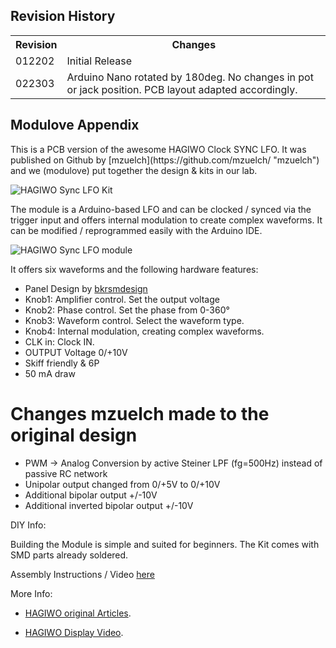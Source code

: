 <h2>Revision History</h2>
<table>
	<tr>
		<th>Revision</th>
		<th>Changes</th>
	</tr>
	<tr>
		<td>012202</td>
		<td>Initial Release</td>
	</tr>
	<tr>
		<td>022303</td>
		<td>Arduino Nano rotated by 180deg. No changes in pot or jack position. PCB layout adapted accordingly.</td>
	</tr>
</table>

<h2>Modulove Appendix</h2>
This is a PCB version of the awesome HAGIWO Clock SYNC LFO.
It was published on Github by [mzuelch](https://github.com/mzuelch/ "mzuelch") and we (modulove) put together the design & kits in our lab.

![HAGIWO Sync LFO Kit](https://modulove.de/syncLFO-b1/MDL_HGW_SYNC-LFO_panelPCBkit_1000px.jpg)

The module is a Arduino-based LFO and can be clocked / synced via the trigger input and offers internal modulation to create complex waveforms.
It can be modified / reprogrammed easily with the Arduino IDE.

![HAGIWO Sync LFO module](https://modulove.de/syncLFO-b1/Modulove_LFO_Productshot_Front_1000px.jpg)

It offers six waveforms and the following hardware features:

- Panel Design by [bkrsmdesign](https://www.instagram.com/bkrsmdesign/ "Sasha Kruse")
- Knob1: Amplifier control. Set the output voltage
- Knob2: Phase control. Set the phase from 0-360°
- Knob3: Waveform control. Select the waveform type.
- Knob4: Internal modulation, creating complex waveforms.
- CLK in: Clock IN.
- OUTPUT Voltage 0/+10V
- Skiff friendly & 6P
- 50 mA draw

<h1>Changes mzuelch made to the original design</h1>
<ul>
	<li>PWM -> Analog Conversion by active Steiner LPF (fg=500Hz) instead of passive RC network</li>
	<li>Unipolar output changed from 0/+5V to 0/+10V</li>
	<li>Additional bipolar output +/-10V</li>
	<li>Additional inverted bipolar output +/-10V</li>
</ul>


DIY Info:

Building the Module is simple and suited for beginners. The Kit comes with SMD parts already soldered.

Assembly Instructions / Video [here](https://youtube.com/playlist?list=PL9-2_fDMIm5cuEoAXl6-avylgxBkOdHC9 "HAGIWO module build video")

More Info:

- [HAGIWO original Articles](https://note.com/solder_state/n/n4c600f2431c3 "HAGIWO Sync LFO module article").

- [HAGIWO Display Video](https://www.youtube.com/watch?v=m64jyVz2w3M "HAGIWO Clock Sync LFO module Youtube Video").


